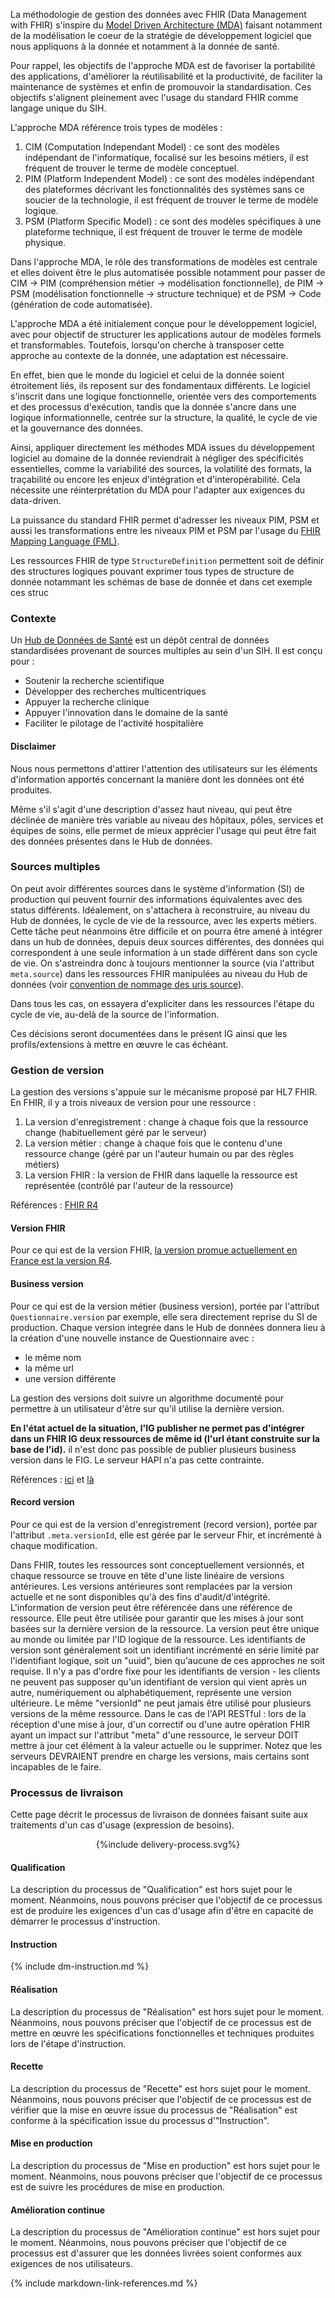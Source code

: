 La méthodologie de gestion des données avec FHIR (Data Management with FHIR) s'inspire du [Model Driven Architecture (MDA)](glossary.html#mda) faisant notamment de la modélisation le coeur de la stratégie de développement logiciel que nous appliquons à la donnée et notamment à la donnée de santé.

Pour rappel, les objectifs de l'approche MDA est de favoriser la portabilité des applications, d'améliorer la réutilisabilité et la productivité, de faciliter la maintenance de systèmes et enfin de promouvoir la standardisation. Ces objectifs s'alignent pleinement avec l'usage du standard FHIR comme langage unique du SIH.

L'approche MDA référence trois types de modèles :

1. CIM (Computation Independant Model) : ce sont des modèles indépendant de l'informatique, focalisé sur les besoins métiers, il est fréquent de trouver le terme de modèle conceptuel.
2. PIM (Platform Independent Model) : ce sont des modèles indépendant des plateformes décrivant les fonctionnalités des systèmes sans ce soucier de la technologie, il est fréquent de trouver le terme de modèle logique.
3. PSM (Platform Specific Model) : ce sont des modèles spécifiques à une plateforme technique, il est fréquent de trouver le terme de modèle physique.

Dans l'approche MDA, le rôle des transformations de modèles est centrale et elles doivent être le plus automatisée possible notamment pour passer de CIM -> PIM (compréhension métier -> modélisation fonctionnelle), de PIM -> PSM (modélisation fonctionnelle -> structure technique) et de PSM -> Code (génération de code automatisée).

L'approche MDA a été initialement conçue pour le développement logiciel, avec pour objectif de structurer les applications autour de modèles formels et transformables. Toutefois, lorsqu'on cherche à transposer cette approche au contexte de la donnée, une adaptation est nécessaire.

En effet, bien que le monde du logiciel et celui de la donnée soient étroitement liés, ils reposent sur des fondamentaux différents. Le logiciel s'inscrit dans une logique fonctionnelle, orientée vers des comportements et des processus d'exécution, tandis que la donnée s'ancre dans une logique informationnelle, centrée sur la structure, la qualité, le cycle de vie et la gouvernance des données.

Ainsi, appliquer directement les méthodes MDA issues du développement logiciel au domaine de la donnée reviendrait à négliger des spécificités essentielles, comme la variabilité des sources, la volatilité des formats, la traçabilité ou encore les enjeux d'intégration et d'interopérabilité. Cela nécessite une réinterprétation du MDA pour l'adapter aux exigences du data-driven.

La puissance du standard FHIR permet d'adresser les niveaux PIM, PSM et aussi les transformations entre les niveaux PIM et PSM par l'usage du [FHIR Mapping Language (FML)](glossary.html#fml).

Les ressources FHIR de type `StructureDefinition` permettent soit de définir des structures logiques pouvant exprimer tous types de structure de donnée notammant les schémas de base de donnée et dans cet exemple ces struc

### Contexte

Un [Hub de Données de Santé](glossary.html#hds) est un dépôt central de données standardisées provenant de sources multiples au sein d'un SIH. Il est conçu pour :

- Soutenir la recherche scientifique
- Développer des recherches multicentriques
- Appuyer la recherche clinique
- Appuyer l'innovation dans le domaine de la santé
- Faciliter le pilotage de l'activité hospitalière

#### Disclaimer

Nous nous permettons d'attirer l'attention des utilisateurs sur les éléments d'information apportés concernant la manière dont les données ont été produites.

Même s'il s'agit d'une description d'assez haut niveau, qui peut être déclinée de manière très variable au niveau des hôpitaux, pôles, services et équipes de soins, elle permet de mieux apprécier l'usage qui peut être fait des données présentes dans le Hub de données.

### Sources multiples

On peut avoir différentes sources dans le système d'information (SI) de production qui peuvent fournir des informations équivalentes avec des status différents. 
Idéalement, on s'attachera à reconstruire, au niveau du Hub de données, le cycle de vie de la ressource, avec les experts métiers. 
Cette tâche peut néanmoins être difficile et on pourra être amené à intégrer dans un hub de données, depuis deux sources différentes, des données qui correspondent à une seule information à un stade différent dans son cycle de vie. 
On s'astreindra donc à toujours mentionner la source (via l'attribut `meta.source`) dans les ressources FHIR manipulées au niveau du Hub de données (voir [convention de nommage des uris source](help.html#uri-des-sources)). 

Dans tous les cas, on essayera d'expliciter dans les ressources l'étape du cycle de vie, au-delà de la source de l'information. 

Ces décisions seront documentées dans le présent IG ainsi que les profils/extensions à mettre en œuvre le cas échéant. 

### Gestion de version

La gestion des versions s'appuie sur le mécanisme proposé par HL7 FHIR. En FHIR, il y a trois niveaux de version pour une ressource :

1.	La version d'enregistrement : change à chaque fois que la ressource change (habituellement géré par le serveur)
2.	La version métier : change à chaque fois que le contenu d'une ressource change (géré par un l'auteur humain ou par des règles métiers)
3.	La version FHIR : la version de FHIR dans laquelle la ressource est représentée (contrôlé par l'auteur de la ressource)

Références : [FHIR R4](http://hl7.org/fhir/R4/resource.html#versions)

#### Version FHIR

Pour ce qui est de la version FHIR, [la version promue actuellement en France est la version R4](https://interop.esante.gouv.fr/ig/documentation/bonnes_pratiques_modeler.html#choix-de-la-version-de-fhir).  

#### Business version

Pour ce qui est de la version métier (business version), portée par l'attribut `Questionnaire.version` par exemple, elle sera directement reprise du SI de production. 
Chaque version integrée dans le Hub de données donnera lieu à la création d'une nouvelle instance de Questionnaire avec :

 - le même nom
 - la même url
 - une version différente

La gestion des versions doit suivre un algorithme documenté pour permettre à un utilisateur d'être sur qu'il utilise la dernière version.

**En l'état actuel de la situation, l'IG publisher ne permet pas d'intégrer dans un FHIR IG deux ressources de même id (l'url étant construite sur la base de l'id).** 
il n'est donc pas possible de publier plusieurs business version dans le FIG. Le serveur HAPI n'a pas cette contrainte.  

Références : [ici](https://chat.fhir.org/#narrow/stream/179255-questionnaire/topic/Questionnaire.20versioning/near/419859167)
et [là](https://brianpos.com/2022/12/13/canonical-versioning-in-your-fhir-server/)

#### Record version

Pour ce qui est de la version d'enregistrement (record version), portée par l'attribut `.meta.versionId`, elle est gérée par le serveur Fhir, et incrémenté à chaque modification.  

Dans FHIR, toutes les ressources sont conceptuellement versionnés, et chaque ressource se trouve en tête d'une liste linéaire de versions antérieures. Les versions antérieures sont remplacées par la version actuelle et ne sont disponibles qu'à des fins d'audit/d'intégrité. L'information de version peut être référencée dans une référence de ressource. Elle peut être utilisée pour garantir que les mises à jour sont basées sur la dernière version de la ressource. La version peut être unique au monde ou limitée par l'ID logique de la ressource. Les identifiants de version sont généralement soit un identifiant incrémenté en série limité par l'identifiant logique, soit un "uuid", bien qu'aucune de ces approches ne soit requise. Il n'y a pas d'ordre fixe pour les identifiants de version - les clients ne peuvent pas supposer qu'un identifiant de version qui vient après un autre, numériquement ou alphabétiquement, représente une version ultérieure. Le même "versionId" ne peut jamais être utilisé pour plusieurs versions de la même ressource. Dans le cas de l'API RESTful : lors de la réception d'une mise à jour, d'un correctif ou d'une autre opération FHIR ayant un impact sur l'attribut "meta" d'une ressource, le serveur DOIT mettre à jour cet élément à la valeur actuelle ou le supprimer. Notez que les serveurs DEVRAIENT prendre en charge les versions, mais certains sont incapables de le faire.

### Processus de livraison

Cette page décrit le processus de livraison de données faisant suite aux traitements d'un cas d'usage (expression de besoins).

<div style="text-align: center;">{%include delivery-process.svg%}</div>

#### Qualification

La description du processus de "Qualification" est hors sujet pour le moment. Néanmoins, nous pouvons préciser que  l'objectif de ce processus est de produire les exigences d'un cas d'usage afin d'être en capacité de démarrer le processus d'instruction.

#### Instruction

{% include dm-instruction.md %}

#### Réalisation

La description du processus de "Réalisation" est hors sujet pour le moment. Néanmoins, nous pouvons préciser que l'objectif de ce processus est de mettre en œuvre les spécifications fonctionnelles et techniques produites lors de l'étape d'instruction.

#### Recette

La description du processus de "Recette" est hors sujet pour le moment. Néanmoins, nous pouvons préciser que l'objectif de ce processus est de vérifier que la mise en œuvre issue du processus de "Réalisation" est conforme à la spécification issue du processus d'"Instruction".

#### Mise en production

La description du processus de "Mise en production" est hors sujet pour le moment. Néanmoins, nous pouvons préciser que l'objectif de ce processus est de suivre les procédures de mise en production.

#### Amélioration continue

La description du processus de "Amélioration continue" est hors sujet pour le moment. Néanmoins, nous pouvons préciser que l'objectif de ce processus est d'assurer que les données livrées soient conformes aux exigences de nos utilisateurs.

{% include markdown-link-references.md %}